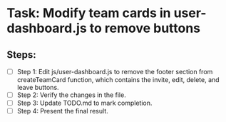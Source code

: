 # Task: Modify team cards in user-dashboard.js to remove buttons

## Steps:
- [ ] Step 1: Edit js/user-dashboard.js to remove the footer section from createTeamCard function, which contains the invite, edit, delete, and leave buttons.
- [ ] Step 2: Verify the changes in the file.
- [ ] Step 3: Update TODO.md to mark completion.
- [ ] Step 4: Present the final result.
